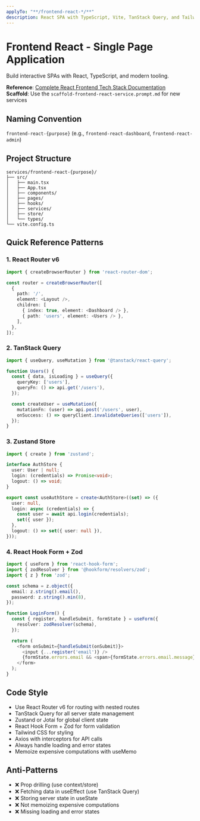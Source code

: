 ```yaml
---
applyTo: "**/frontend-react-*/**"
description: React SPA with TypeScript, Vite, TanStack Query, and Tailwind
---
```


# Frontend React - Single Page Application

Build interactive SPAs with React, TypeScript, and modern tooling.

**Reference**: [Complete React Frontend Tech Stack Documentation](../../../docs/tech-stacks/frontends/react.md)  
**Scaffold**: Use the `scaffold-frontend-react-service.prompt.md` for new services

## Naming Convention

`frontend-react-{purpose}` (e.g., `frontend-react-dashboard`, `frontend-react-admin`)

## Project Structure

```
services/frontend-react-{purpose}/
├── src/
│   ├── main.tsx
│   ├── App.tsx
│   ├── components/
│   ├── pages/
│   ├── hooks/
│   ├── services/
│   ├── store/
│   └── types/
└── vite.config.ts
```

## Quick Reference Patterns

### 1. React Router v6

```typescript
import { createBrowserRouter } from 'react-router-dom';

const router = createBrowserRouter([
  {
    path: '/',
    element: <Layout />,
    children: [
      { index: true, element: <Dashboard /> },
      { path: 'users', element: <Users /> },
    ],
  },
]);
```

### 2. TanStack Query

```typescript
import { useQuery, useMutation } from '@tanstack/react-query';

function Users() {
  const { data, isLoading } = useQuery({
    queryKey: ['users'],
    queryFn: () => api.get('/users'),
  });

  const createUser = useMutation({
    mutationFn: (user) => api.post('/users', user),
    onSuccess: () => queryClient.invalidateQueries(['users']),
  });
}
```

### 3. Zustand Store

```typescript
import { create } from 'zustand';

interface AuthStore {
  user: User | null;
  login: (credentials) => Promise<void>;
  logout: () => void;
}

export const useAuthStore = create<AuthStore>((set) => ({
  user: null,
  login: async (credentials) => {
    const user = await api.login(credentials);
    set({ user });
  },
  logout: () => set({ user: null }),
}));
```

### 4. React Hook Form + Zod

```typescript
import { useForm } from 'react-hook-form';
import { zodResolver } from '@hookform/resolvers/zod';
import { z } from 'zod';

const schema = z.object({
  email: z.string().email(),
  password: z.string().min(8),
});

function LoginForm() {
  const { register, handleSubmit, formState } = useForm({
    resolver: zodResolver(schema),
  });

  return (
    <form onSubmit={handleSubmit(onSubmit)}>
      <input {...register('email')} />
      {formState.errors.email && <span>{formState.errors.email.message}</span>}
    </form>
  );
}
```

## Code Style

- Use React Router v6 for routing with nested routes
- TanStack Query for all server state management
- Zustand or Jotai for global client state
- React Hook Form + Zod for form validation
- Tailwind CSS for styling
- Axios with interceptors for API calls
- Always handle loading and error states
- Memoize expensive computations with useMemo

## Anti-Patterns

- ❌ Prop drilling (use context/store)
- ❌ Fetching data in useEffect (use TanStack Query)
- ❌ Storing server state in useState
- ❌ Not memoizing expensive computations
- ❌ Missing loading and error states
